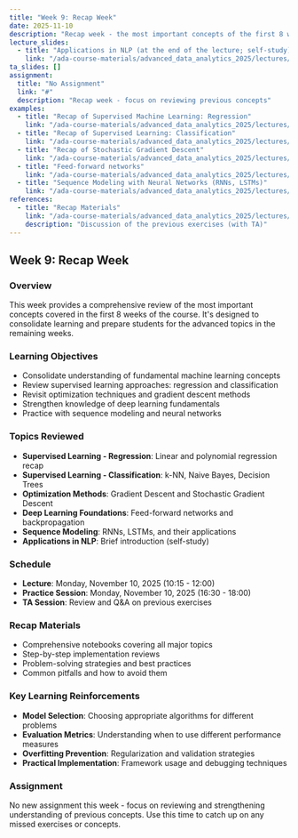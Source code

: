```yaml
---
title: "Week 9: Recap Week"
date: 2025-11-10
description: "Recap week - the most important concepts of the first 8 weeks will be reviewed"
lecture_slides: 
  - title: "Applications in NLP (at the end of the lecture; self-study)"
    link: "/ada-course-materials/advanced_data_analytics_2025/lectures/lecture_9/slides/Advanced_Data_Analytics_2025_lecture_9.pdf"
ta_slides: []
assignment:
  title: "No Assignment"
  link: "#"
  description: "Recap week - focus on reviewing previous concepts"
examples:
  - title: "Recap of Supervised Machine Learning: Regression"
    link: "/ada-course-materials/advanced_data_analytics_2025/lectures/lecture_9/demo/01_recap_supervised_learning_regression.ipynb"
  - title: "Recap of Supervised Learning: Classification"
    link: "/ada-course-materials/advanced_data_analytics_2025/lectures/lecture_9/demo/02_recap_supervised_learning_classification.ipynb"
  - title: "Recap of Stochastic Gradient Descent"
    link: "/ada-course-materials/advanced_data_analytics_2025/lectures/lecture_9/demo/03_GradientDescent_and_StochasticGradientDescent.ipynb"
  - title: "Feed-forward networks"
    link: "/ada-course-materials/advanced_data_analytics_2025/lectures/lecture_9/demo/04_recap_deep_learning.ipynb"
  - title: "Sequence Modeling with Neural Networks (RNNs, LSTMs)"
    link: "/ada-course-materials/advanced_data_analytics_2025/lectures/lecture_9/demo/05_recap_LSTM.ipynb"
references:
  - title: "Recap Materials"
    link: "/ada-course-materials/advanced_data_analytics_2025/lectures/lecture_9/"
    description: "Discussion of the previous exercises (with TA)"
---
```


## Week 9: Recap Week

### Overview
This week provides a comprehensive review of the most important concepts covered in the first 8 weeks of the course. It's designed to consolidate learning and prepare students for the advanced topics in the remaining weeks.

### Learning Objectives
- Consolidate understanding of fundamental machine learning concepts
- Review supervised learning approaches: regression and classification
- Revisit optimization techniques and gradient descent methods  
- Strengthen knowledge of deep learning fundamentals
- Practice with sequence modeling and neural networks

### Topics Reviewed
- **Supervised Learning - Regression**: Linear and polynomial regression recap
- **Supervised Learning - Classification**: k-NN, Naive Bayes, Decision Trees
- **Optimization Methods**: Gradient Descent and Stochastic Gradient Descent
- **Deep Learning Foundations**: Feed-forward networks and backpropagation
- **Sequence Modeling**: RNNs, LSTMs, and their applications
- **Applications in NLP**: Brief introduction (self-study)

### Schedule
- **Lecture**: Monday, November 10, 2025 (10:15 - 12:00)
- **Practice Session**: Monday, November 10, 2025 (16:30 - 18:00)
- **TA Session**: Review and Q&A on previous exercises

### Recap Materials
- Comprehensive notebooks covering all major topics
- Step-by-step implementation reviews
- Problem-solving strategies and best practices
- Common pitfalls and how to avoid them

### Key Learning Reinforcements
- **Model Selection**: Choosing appropriate algorithms for different problems
- **Evaluation Metrics**: Understanding when to use different performance measures
- **Overfitting Prevention**: Regularization and validation strategies
- **Practical Implementation**: Framework usage and debugging techniques

### Assignment
No new assignment this week - focus on reviewing and strengthening understanding of previous concepts. Use this time to catch up on any missed exercises or concepts.